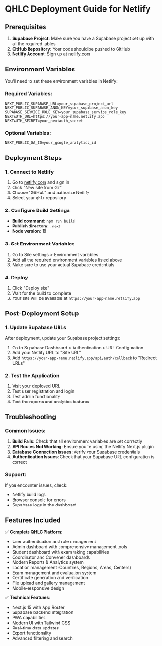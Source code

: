 # QHLC Deployment Guide for Netlify

## Prerequisites

1. **Supabase Project**: Make sure you have a Supabase project set up with all the required tables
2. **GitHub Repository**: Your code should be pushed to GitHub
3. **Netlify Account**: Sign up at [netlify.com](https://netlify.com)

## Environment Variables

You'll need to set these environment variables in Netlify:

### Required Variables:
```
NEXT_PUBLIC_SUPABASE_URL=your_supabase_project_url
NEXT_PUBLIC_SUPABASE_ANON_KEY=your_supabase_anon_key
SUPABASE_SERVICE_ROLE_KEY=your_supabase_service_role_key
NEXTAUTH_URL=https://your-app-name.netlify.app
NEXTAUTH_SECRET=your_nextauth_secret
```

### Optional Variables:
```
NEXT_PUBLIC_GA_ID=your_google_analytics_id
```

## Deployment Steps

### 1. Connect to Netlify

1. Go to [netlify.com](https://netlify.com) and sign in
2. Click "New site from Git"
3. Choose "GitHub" and authorize Netlify
4. Select your `qhlc` repository

### 2. Configure Build Settings

- **Build command**: `npm run build`
- **Publish directory**: `.next`
- **Node version**: 18

### 3. Set Environment Variables

1. Go to Site settings > Environment variables
2. Add all the required environment variables listed above
3. Make sure to use your actual Supabase credentials

### 4. Deploy

1. Click "Deploy site"
2. Wait for the build to complete
3. Your site will be available at `https://your-app-name.netlify.app`

## Post-Deployment Setup

### 1. Update Supabase URLs

After deployment, update your Supabase project settings:
1. Go to Supabase Dashboard > Authentication > URL Configuration
2. Add your Netlify URL to "Site URL"
3. Add `https://your-app-name.netlify.app/api/auth/callback` to "Redirect URLs"

### 2. Test the Application

1. Visit your deployed URL
2. Test user registration and login
3. Test admin functionality
4. Test the reports and analytics features

## Troubleshooting

### Common Issues:

1. **Build Fails**: Check that all environment variables are set correctly
2. **API Routes Not Working**: Ensure you're using the Netlify Next.js plugin
3. **Database Connection Issues**: Verify your Supabase credentials
4. **Authentication Issues**: Check that your Supabase URL configuration is correct

### Support:

If you encounter issues, check:
- Netlify build logs
- Browser console for errors
- Supabase logs in the dashboard

## Features Included

✅ **Complete QHLC Platform**:
- User authentication and role management
- Admin dashboard with comprehensive management tools
- Student dashboard with exam taking capabilities
- Coordinator and Convener dashboards
- Modern Reports & Analytics system
- Location management (Countries, Regions, Areas, Centers)
- Exam management and evaluation system
- Certificate generation and verification
- File upload and gallery management
- Mobile-responsive design

✅ **Technical Features**:
- Next.js 15 with App Router
- Supabase backend integration
- PWA capabilities
- Modern UI with Tailwind CSS
- Real-time data updates
- Export functionality
- Advanced filtering and search
